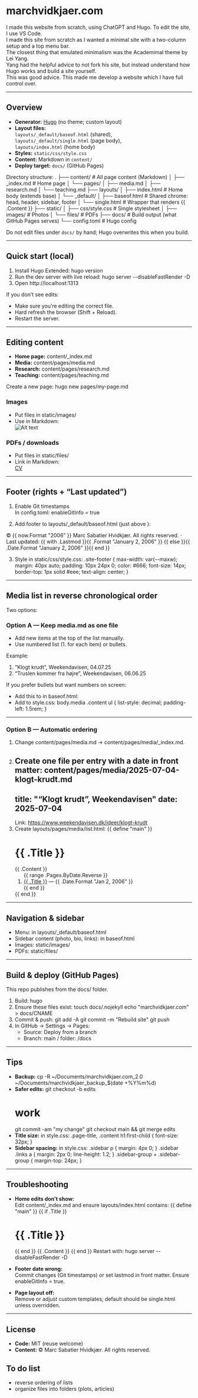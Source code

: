 # marchvidkjaer.com

I made this website from scratch, using ChatGPT and Hugo. To edit the site, I use VS Code.  
I made this site from scratch as I wanted a minimal site with a two-column setup and a top menu bar.  
The closest thing that emulated minimalism was the Academimal theme by Lei Yang.  
Yang had the helpful advice to not fork his site, but instead understand how Hugo works and build a site yourself.  
This was good advice. This made me develop a website which I have full control over.

---

## Overview

- **Generator:** [Hugo](https://gohugo.io/) (no theme; custom layout)
- **Layout files:**  
  `layouts/_default/baseof.html` (shared),  
  `layouts/_default/single.html` (page body),  
  `layouts/index.html` (home body)
- **Styles:** `static/css/style.css`
- **Content:** Markdown in `content/`
- **Deploy target:** `docs/` (GitHub Pages)

Directory structure:
.
├── content/                    # All page content (Markdown)
│   ├── _index.md               # Home page
│   └── pages/
│       ├── media.md
│       ├── research.md
│       └── teaching.md
├── layouts/
│   ├── index.html              # Home body (extends base)
│   └── _default/
│       ├── baseof.html         # Shared chrome: head, header, sidebar, footer
│       └── single.html         # Wrapper that renders {{ .Content }}
├── static/
│   ├── css/style.css           # Single stylesheet
│   ├── images/                 # Photos
│   └── files/                  # PDFs
├── docs/                       # Build output (what GitHub Pages serves)
└── config.toml                 # Hugo config

Do not edit files under `docs/` by hand; Hugo overwrites this when you build.

---

## Quick start (local)

1. Install Hugo Extended:
   hugo version
2. Run the dev server with live reload:
   hugo server --disableFastRender -D
3. Open http://localhost:1313

If you don’t see edits:
- Make sure you’re editing the correct file.
- Hard refresh the browser (Shift + Reload).
- Restart the server.

---

## Editing content

- **Home page:** content/_index.md
- **Media:** content/pages/media.md
- **Research:** content/pages/research.md
- **Teaching:** content/pages/teaching.md

Create a new page:
hugo new pages/my-page.md

### Images
- Put files in static/images/
- Use in Markdown:  
  ![Alt text](/images/filename.jpg)

### PDFs / downloads
- Put files in static/files/
- Link in Markdown:  
  [CV](/files/cv_2024.pdf)

---

## Footer (rights + “Last updated”)

1) Enable Git timestamps  
In config.toml:
enableGitInfo = true

2) Add footer to layouts/_default/baseof.html (just above </body>):
<footer class="site-footer">
  <span>© {{ now.Format "2006" }} Marc Sabatier Hvidkjær. All rights reserved.</span>
  <span> · Last updated:
    {{ with .Lastmod }}{{ .Format "January 2, 2006" }}
    {{ else }}{{ .Date.Format "January 2, 2006" }}{{ end }}
  </span>
</footer>

3) Style in static/css/style.css:
.site-footer {
  max-width: var(--maxw);
  margin: 40px auto;
  padding: 10px 24px 0;
  color: #666;
  font-size: 14px;
  border-top: 1px solid #eee;
  text-align: center;
}

---

## Media list in reverse chronological order

Two options:

### Option A — Keep media.md as one file
- Add new items at the top of the list manually.
- Use numbered list (1. for each item) or bullets.

Example:
1. “Klogt krudt”, Weekendavisen, 04.07.25
1. “Truslen kommer fra højre”, Weekendavisen, 06.06.25

If you prefer bullets but want numbers on screen:
- Add this to <body> in baseof.html:
  <body class="{{ .File.ContentBaseName | lower }}">
- Add to style.css:
  body.media .content ul { list-style: decimal; padding-left: 1.5rem; }

---

### Option B — Automatic ordering
1. Change content/pages/media.md → content/pages/media/_index.md.
2. Create one file per entry with a date in front matter:
   content/pages/media/2025-07-04-klogt-krudt.md
   ---
   title: "“Klogt krudt”, Weekendavisen"
   date: 2025-07-04
   ---
   Link: https://www.weekendavisen.dk/ideer/klogt-krudt
3. Create layouts/pages/media/list.html:
   {{ define "main" }}
     <h1 class="page-title">{{ .Title }}</h1>
     {{ .Content }}
     <ol>
       {{ range .Pages.ByDate.Reverse }}
         <li>
           <a href="{{ .Permalink }}">{{ .Title }}</a>
           — {{ .Date.Format "Jan 2, 2006" }}
         </li>
       {{ end }}
     </ol>
   {{ end }}

---

## Navigation & sidebar

- Menu: in layouts/_default/baseof.html
- Sidebar content (photo, bio, links): in baseof.html
- Images: static/images/
- PDFs: static/files/

---

## Build & deploy (GitHub Pages)

This repo publishes from the docs/ folder.

1. Build:
   hugo
2. Ensure these files exist:
   touch docs/.nojekyll
   echo "marchvidkjaer.com" > docs/CNAME
3. Commit & push:
   git add -A
   git commit -m "Rebuild site"
   git push
4. In GitHub → Settings → Pages:  
   - Source: Deploy from a branch  
   - Branch: main / folder: /docs

---

## Tips

- **Backup:**
  cp -R ~/Documents/marchvidkjaer.com_2.0 ~/Documents/marchvidkjaer_backup_$(date +%Y%m%d)
- **Safer edits:**
  git checkout -b edits
  # work
  git commit -am "my change"
  git checkout main && git merge edits
- **Title size:** in style.css:
  .page-title, .content h1:first-child { font-size: 32px; }
- **Sidebar spacing:** in style.css:
  .sidebar p { margin: 4px 0; }
  .sidebar .links a { margin: 2px 0; line-height: 1.2; }
  .sidebar-group + .sidebar-group { margin-top: 24px; }

---

## Troubleshooting

- **Home edits don’t show:**  
  Edit content/_index.md and ensure layouts/index.html contains:
  {{ define "main" }}
    {{ if .Title }}<h1 class="page-title">{{ .Title }}</h1>{{ end }}
    {{ .Content }}
  {{ end }}
  Restart with:
  hugo server --disableFastRender -D

- **Footer date wrong:**  
  Commit changes (Git timestamps) or set lastmod in front matter. Ensure enableGitInfo = true.

- **Page layout off:**  
  Remove or adjust custom templates; default should be single.html unless overridden.

---

## License

- **Code:** MIT (reuse welcome)  
- **Content:** © Marc Sabatier Hvidkjær. All rights reserved.

## To do list

* reverse ordering of lists
* organize files into folders (plots, articles)